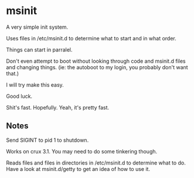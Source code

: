msinit
=====
A very simple init system.

Uses files in /etc/msinit.d to determine what to start and in what order.

Things can start in parralel.

Don't even attempt to boot without looking through code and msinit.d files and changing things. (ie: the autoboot to my login, you probably don't want that.)

I will try make this easy.

Good luck.

Shit's fast. Hopefully. Yeah, it's pretty fast.

Notes
-----
Send SIGINT to pid 1 to shutdown.

Works on crux 3.1. You may need to do some tinkering though.

Reads files and files in directories in /etc/msinit.d to determine what to do. Have a look at msinit.d/getty to get an idea of how to use it.
